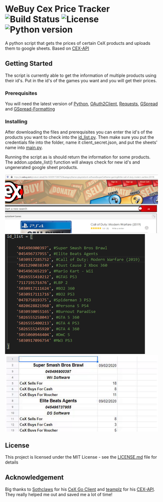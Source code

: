 # WeBuy Cex Price Tracker ![Build Status](https://img.shields.io/badge/build-passing-brightgreen) ![License](https://img.shields.io/badge/license-MIT-red) ![Python version](https://img.shields.io/badge/Python-latest-blue)

A python script that gets the prices of certain CeX products and uploads them to google sheets. Based on [CEX-API](https://github.com/teamplz/CEX-API)

## Getting Started

The script is currently able to get the information of multiple products using their id's. Put in the id's of the games you want and you will get their prices.

### Prerequisites

You will need the latest version of [Python](https://www.python.org/downloads/), [OAuth2Client](https://oauth2client.readthedocs.io/en/latest/#supported-python-versions), [Requests](https://pypi.org/project/requests/), 
[GSpread](https://pypi.org/project/gspread/) and [GSpread-Formatting](https://pypi.org/project/gspread-formatting/)

### Installing

After downloading the files and prerequisites you can enter the id's of the products you want to check into the [id_list.py](id_list.py).  Then make sure you put the credentials file into the folder, name it client_secret.json, and put the sheets' name into [main.py](main.py).

Running the script as is should return the information for some products. The addon.update_list() function will always check for new id's and ungenerated google sheet products.

![Getting the id](captures/getting_id.gif)
![The id's](captures/id_list.png)
![Final result](captures/sheet.gif)

## License

This project is licensed under the MIT License - see the [LICENSE.md](LICENSE.md) file for details

## Acknowledgement

Big thanks to [Sothclaws](https://github.com/Southclaws) for his [CeX Go Client](https://github.com/Southclaws/go-cex) and [teamplz](https://github.com/teamplz) for his [CEX-API](https://github.com/teamplz/CEX-API). They really helped me out and saved me a lot of time!
